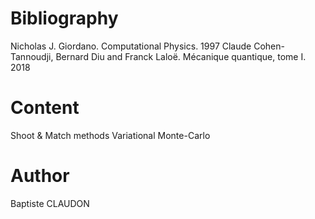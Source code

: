 # Bibliography

Nicholas J. Giordano. Computational Physics. 1997
Claude Cohen-Tannoudji, Bernard Diu and Franck Laloë. Mécanique quantique, tome I. 2018

# Content

Shoot & Match methods
Variational Monte-Carlo

#	Author

Baptiste CLAUDON
